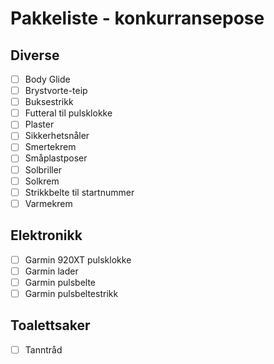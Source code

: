 # Pakkeliste - konkurransepose

## Diverse
- [ ] Body Glide
- [ ] Brystvorte-teip
- [ ] Buksestrikk
- [ ] Futteral til pulsklokke
- [ ] Plaster
- [ ] Sikkerhetsnåler
- [ ] Smertekrem
- [ ] Småplastposer
- [ ] Solbriller
- [ ] Solkrem
- [ ] Strikkbelte til startnummer
- [ ] Varmekrem

## Elektronikk
- [ ] Garmin 920XT pulsklokke
- [ ] Garmin lader
- [ ] Garmin pulsbelte
- [ ] Garmin pulsbeltestrikk

## Toalettsaker
- [ ] Tanntråd
